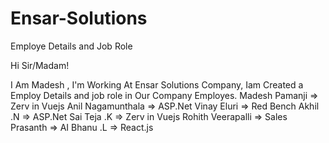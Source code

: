 # Ensar-Solutions
Employe Details and Job Role

Hi Sir/Madam!

I Am Madesh , I'm Working At Ensar Solutions Company,
Iam Created a Employ Details and job role in Our Company Employes.
Madesh Pamanji => Zerv in Vuejs
Anil Nagamunthala => ASP.Net
Vinay Eluri => Red Bench
Akhil .N => ASP.Net
Sai Teja .K => Zerv in Vuejs
Rohith Veerapalli => Sales 
Prasanth => AI
Bhanu .L => React.js
